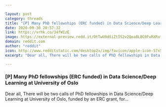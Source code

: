 ```yaml
---

layout: post
category: threads
title: "[P] Many PhD fellowships (ERC funded) in Data Science/Deep Learning at University of Oslo"
date: 2020-09-30 20:57:32
link: https://vrhk.co/34fWIzE
image: https://external-preview.redd.it/OtTwU0dSiZtIS2v2Qoa8L8G9FvRXRutjxRLiiqaMT8s.jpg?width=140&height=73.2984293194&auto=webp&crop=140:73.2984293194,smart&s=444f166ebdb225126643f1e38972cc7b79ec3f3f
domain: reddit.com
author: "reddit"
icon: http://www.redditstatic.com/desktop2x/img/favicon/apple-icon-57x57.png
excerpt: "Dear all, There will be two calls of PhD fellowships in Data Science/Deep Learning at University of Oslo, funded by an ERC grant, for..."

---
```


### [P] Many PhD fellowships (ERC funded) in Data Science/Deep Learning at University of Oslo

Dear all, There will be two calls of PhD fellowships in Data Science/Deep Learning at University of Oslo, funded by an ERC grant, for...